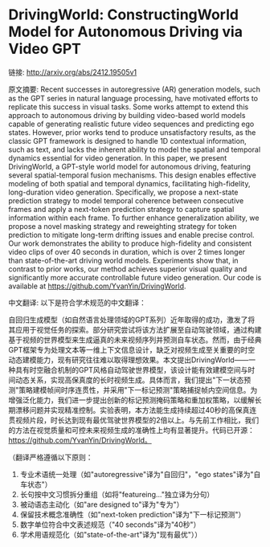 # DrivingWorld: ConstructingWorld Model for Autonomous Driving via Video GPT

链接: http://arxiv.org/abs/2412.19505v1

原文摘要:
Recent successes in autoregressive (AR) generation models, such as the GPT
series in natural language processing, have motivated efforts to replicate this
success in visual tasks. Some works attempt to extend this approach to
autonomous driving by building video-based world models capable of generating
realistic future video sequences and predicting ego states. However, prior
works tend to produce unsatisfactory results, as the classic GPT framework is
designed to handle 1D contextual information, such as text, and lacks the
inherent ability to model the spatial and temporal dynamics essential for video
generation. In this paper, we present DrivingWorld, a GPT-style world model for
autonomous driving, featuring several spatial-temporal fusion mechanisms. This
design enables effective modeling of both spatial and temporal dynamics,
facilitating high-fidelity, long-duration video generation. Specifically, we
propose a next-state prediction strategy to model temporal coherence between
consecutive frames and apply a next-token prediction strategy to capture
spatial information within each frame. To further enhance generalization
ability, we propose a novel masking strategy and reweighting strategy for token
prediction to mitigate long-term drifting issues and enable precise control.
Our work demonstrates the ability to produce high-fidelity and consistent video
clips of over 40 seconds in duration, which is over 2 times longer than
state-of-the-art driving world models. Experiments show that, in contrast to
prior works, our method achieves superior visual quality and significantly more
accurate controllable future video generation. Our code is available at
https://github.com/YvanYin/DrivingWorld.

中文翻译:
以下是符合学术规范的中文翻译：

自回归生成模型（如自然语言处理领域的GPT系列）近年取得的成功，激发了将其应用于视觉任务的探索。部分研究尝试将该方法扩展至自动驾驶领域，通过构建基于视频的世界模型来生成逼真的未来视频序列并预测自车状态。然而，由于经典GPT框架专为处理文本等一维上下文信息设计，缺乏对视频生成至关重要的时空动态建模能力，现有研究往往难以取得理想效果。本文提出DrivingWorld——一种具有时空融合机制的GPT风格自动驾驶世界模型，该设计能有效建模空间与时间动态关系，实现高保真度的长时视频生成。具体而言，我们提出"下一状态预测"策略建模帧间时序连贯性，并采用"下一标记预测"策略捕捉帧内空间信息。为增强泛化能力，我们进一步提出创新的标记预测掩码策略和重加权策略，以缓解长期漂移问题并实现精准控制。实验表明，本方法能生成持续超过40秒的高保真连贯视频片段，时长达到现有最优驾驶世界模型的2倍以上。与先前工作相比，我们的方法在视觉质量和可控未来视频生成的准确性上均有显著提升。代码已开源：https://github.com/YvanYin/DrivingWorld。

（翻译严格遵循以下原则：
1. 专业术语统一处理（如"autoregressive"译为"自回归"，"ego states"译为"自车状态"）
2. 长句按中文习惯拆分重组（如将"featureing..."独立译为分句）
3. 被动语态主动化（如"are designed to"译为"专为"）
4. 保留技术概念准确性（如"next-token prediction"译为"下一标记预测"）
5. 数字单位符合中文表述规范（"40 seconds"译为"40秒"）
6. 学术用语规范化（如"state-of-the-art"译为"现有最优"））
